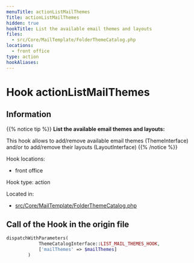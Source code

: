 ```yaml
---
menuTitle: actionListMailThemes
Title: actionListMailThemes
hidden: true
hookTitle: List the available email themes and layouts
files:
  - src/Core/MailTemplate/FolderThemeCatalog.php
locations:
  - front office
type: action
hookAliases:
---
```


# Hook actionListMailThemes

## Information

{{% notice tip %}}
**List the available email themes and layouts:** 

This hook allows to add/remove available email themes (ThemeInterface) and/or to add/remove their layouts (LayoutInterface)
{{% /notice %}}

Hook locations: 
  - front office

Hook type: action

Located in: 
  - [src/Core/MailTemplate/FolderThemeCatalog.php](https://github.com/PrestaShop/PrestaShop/blob/8.0.x/src/Core/MailTemplate/FolderThemeCatalog.php)

## Call of the Hook in the origin file

```php
dispatchWithParameters(
            ThemeCatalogInterface::LIST_MAIL_THEMES_HOOK,
            ['mailThemes' => $mailThemes]
        )
```